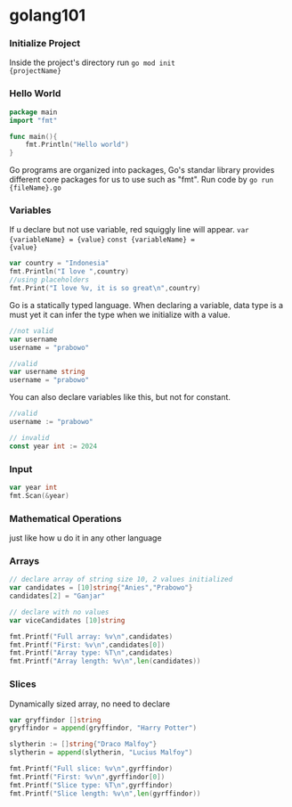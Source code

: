# golang101
 
### Initialize Project
Inside the project's directory run <code>go mod init {projectName}</code>

### Hello World
```go
package main
import "fmt"

func main(){
    fmt.Println("Hello world")
}
```
Go programs are organized into packages, Go's standar library provides different core packages for us to use such as "fmt". Run code by <code>go run {fileName}.go</code>

### Variables
If u declare but not use variable, red squiggly line will appear.
<code>var {variableName} = {value}</code>
<code>const {variableName} = {value}</code>
```go
var country = "Indonesia"
fmt.Println("I love ",country)
//using placeholders
fmt.Print("I love %v, it is so great\n",country)
```

Go is a statically typed language. When declaring a variable, data type is a must yet it can infer the type when we initialize with a value.
```go
//not valid
var username
username = "prabowo"

//valid
var username string
username = "prabowo"
```
You can also declare variables like this, but not for constant.
```go
//valid
username := "prabowo"

// invalid
const year int := 2024
```

### Input
```go
var year int
fmt.Scan(&year)
```

### Mathematical Operations
just like how u do it in any other language

### Arrays
```go
// declare array of string size 10, 2 values initialized
var candidates = [10]string{"Anies","Prabowo"}
candidates[2] = "Ganjar"

// declare with no values
var viceCandidates [10]string
```

```go
fmt.Printf("Full array: %v\n",candidates)
fmt.Printf("First: %v\n",candidates[0])
fmt.Printf("Array type: %T\n",candidates)
fmt.Printf("Array length: %v\n",len(candidates))
```

### Slices
Dynamically sized array, no need to declare
```go
var gryffindor []string
gryffindor = append(gryffindor, "Harry Potter")

slytherin := []string{"Draco Malfoy"}
slytherin = append(slytherin, "Lucius Malfoy")
```

```go
fmt.Printf("Full slice: %v\n",gyrffindor)
fmt.Printf("First: %v\n",gyrffindor[0])
fmt.Printf("Slice type: %T\n",gyrffindor)
fmt.Printf("Slice length: %v\n",len(gyrffindor))
```